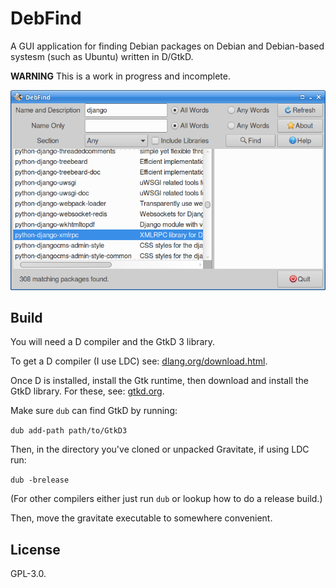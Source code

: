# DebFind

A GUI application for finding Debian packages on Debian and Debian-based
systesm (such as Ubuntu) written in D/GtkD.

**WARNING** This is a work in progress and incomplete.

![Screenshot](screenshot.png)

## Build

You will need a D compiler and the GtkD 3 library.

To get a D compiler (I use LDC) see: 
[dlang.org/download.html](https://dlang.org/download.html).

Once D is installed, install the Gtk runtime, then download and install
the GtkD library. For these, see:
[gtkd.org](https://gtkd.org/).

Make sure `dub` can find GtkD by running:

`dub add-path path/to/GtkD3`

Then, in the directory you've cloned or unpacked Gravitate, if using LDC
run:

`dub -brelease`

(For other compilers either just run `dub` or lookup how to do a release
build.)

Then, move the gravitate executable to somewhere convenient.

## License

GPL-3.0.
